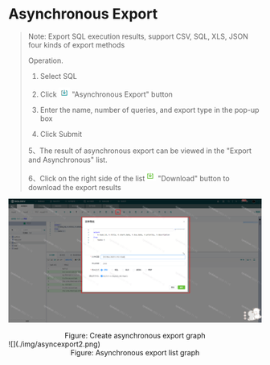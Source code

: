 # Asynchronous Export

> Note: Export SQL execution results, support CSV, SQL, XLS, JSON four kinds of export methods
>
> Operation.
>
> 1. Select SQL
>
> 2. Click ![image-20201201145147936](./img/asyncexport.png) "Asynchronous Export" button
>
> 3. Enter the name, number of queries, and export type in the pop-up box
>
> 4. Click Submit
>
> 5、The result of asynchronous export can be viewed in the "Export and Asynchronous" list.
>
> 6、Click on the right side of the list![image-20201201145508526](./img/download.png) "Download" button to download the export results

![export query](./img/asyncexport1.png)
<center>Figure: Create asynchronous export graph</center>
![](./img/asyncexport2.png)

<center>Figure: Asynchronous export list graph</center>